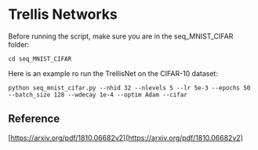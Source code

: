 # Trellis Networks

Before running the script, make sure you are in the seq_MNIST_CIFAR folder:

```cd seq_MNIST_CIFAR```




Here is an example ro run the TrellisNet on the CIFAR-10 dataset:

```python seq_mnist_cifar.py --nhid 32 --nlevels 5 --lr 5e-3 --epochs 50 --batch_size 128 --wdecay 1e-4 --optim Adam --cifar```



Reference
----------
[https://arxiv.org/pdf/1810.06682v2](https://arxiv.org/pdf/1810.06682v2)
